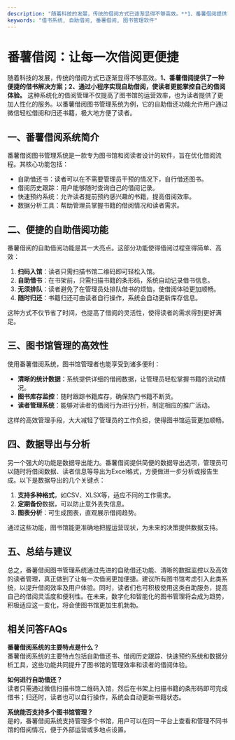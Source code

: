```yaml
---
description: "随着科技的发展，传统的借阅方式已逐渐显得不够高效。**1、番薯借阅提供了一种便捷的借书解决方案；2、通过小程序实现自助借阅，使读者更能掌控自己的借阅体验。** 这种系统化的借阅管理不仅提高了图书馆的运营效率，也为读者提供了更加人性化的服务。以番薯借阅图书管理系统为例，它的自助借还功能允许用户通过微信轻松借阅和归还书籍，极大地方便了读者。"
keywords: "借书系统, 自助借阅, 番薯借阅, 图书管理软件"
---
```

# 番薯借阅：让每一次借阅更便捷

随着科技的发展，传统的借阅方式已逐渐显得不够高效。**1、番薯借阅提供了一种便捷的借书解决方案；2、通过小程序实现自助借阅，使读者更能掌控自己的借阅体验。** 这种系统化的借阅管理不仅提高了图书馆的运营效率，也为读者提供了更加人性化的服务。以番薯借阅图书管理系统为例，它的自助借还功能允许用户通过微信轻松借阅和归还书籍，极大地方便了读者。

## **一、番薯借阅系统简介**

番薯借阅图书管理系统是一款专为图书馆和阅读者设计的软件，旨在优化借阅流程。其核心功能包括：

- 自助借还书：读者可以在不需要管理员干预的情况下，自行借还图书。
- 借阅历史跟踪：用户能够随时查询自己的借阅记录。
- 快速预约系统：允许读者提前预约感兴趣的书籍，提高借阅效率。
- 数据分析工具：帮助管理员掌握书籍的借阅情况和读者需求。

## **二、便捷的自助借阅功能**

番薯借阅的自助借阅功能是其一大亮点。这部分功能使得借阅过程变得简单、高效：

1. **扫码入馆**：读者只需扫描书馆二维码即可轻松入馆。
2. **自助借书**：在书架前，只需扫描书籍的条形码，系统自动记录借书信息。
3. **无须排队**：读者避免了在管理员处排队借书的烦恼，使借阅体验更加顺畅。
4. **随时归还**：书籍归还可由读者自行操作，系统会自动更新库存信息。

这种方式不仅节省了时间，也提高了借阅的灵活性，使得读者的需求得到更好满足。

## **三、图书馆管理的高效性**

使用番薯借阅系统，图书馆管理者也能享受到诸多便利：

- **清晰的统计数据**：系统提供详细的借阅数据，让管理员轻松掌握书籍的流动情况。
- **图书库存监控**：随时跟踪书籍库存，确保热门书籍不断货。
- **读者管理系统**：能够对读者的借阅行为进行分析，制定相应的推广活动。

这样的高效管理手段，大大减轻了管理员的工作负担，使得图书馆运营更加顺畅。

## **四、数据导出与分析**

另一个强大的功能是数据导出能力。番薯借阅提供简便的数据导出选项，管理员可以随时将借阅数据、读者信息等导出为Excel格式，方便做进一步分析或报告生成。以下是数据导出的几个关键点：

1. **支持多种格式**，如CSV、XLSX等，适应不同的工作需求。
2. **定期备份**数据，可以防止意外丢失信息。
3. **图表分析**：可生成图表，直观展示借阅趋势。

通过这些功能，图书馆能更准确地把握运营现状，为未来的决策提供数据支持。

## **五、总结与建议**

总之，番薯借阅图书管理系统通过先进的自助借还功能、清晰的数据监控以及高效的读者管理，真正做到了让每一次借阅更加便捷。建议所有图书馆考虑引入此类系统，以提升借阅效率及用户体验。同时，读者们也可积极使用这类自助服务，提高自己的借阅灵活度和便利性。在未来，数字化和智能化的图书管理将会成为趋势，积极适应这一变化，将会使图书馆更加生机勃勃。 

## 相关问答FAQs

**番薯借阅系统的主要特点是什么？**  
番薯借阅系统的主要特点包括自助借还书、借阅历史跟踪、快速预约系统和数据分析工具，这些功能共同提升了图书馆的管理效率和读者的借阅体验。

**如何进行自助借还？**  
读者只需通过微信扫描书馆二维码入馆，然后在书架上扫描书籍的条形码即可完成借书；归还时，读者也可以自行操作，系统会自动更新书籍状态。

**系统能否支持多个图书馆管理？**  
是的，番薯借阅系统支持管理多个书馆，用户可以在同一平台上查看和管理不同书馆的借阅情况，便于外部运营或多地点设置。

